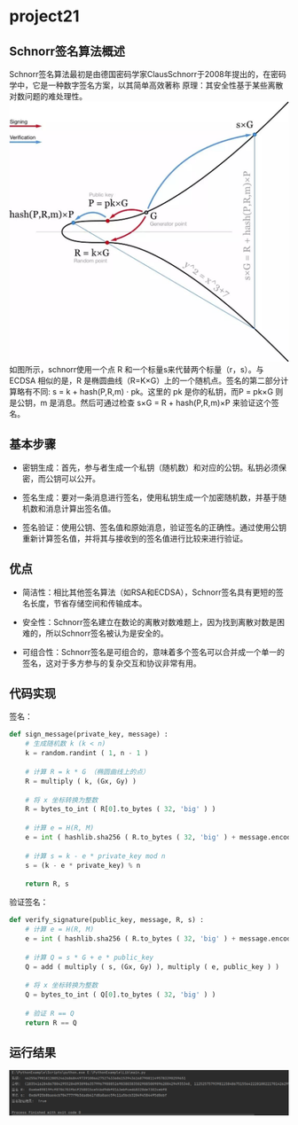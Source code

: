 # project21

## Schnorr签名算法概述
Schnorr签名算法最初是由德国密码学家ClausSchnorr于2008年提出的，在密码学中，它是一种数字签名方案，以其简单高效著称 原理：其安全性基于某些离散对数问题的难处理性。 
![image](1.png)
如图所示，schnorr使用一个点 R 和一个标量s来代替两个标量（r，s）。与 ECDSA 相似的是，R 是椭圆曲线（R=K×G）上的一个随机点。签名的第二部分计算略有不同: s = k + hash(P,R,m) ⋅ pk。这里的 pk 是你的私钥，而P = pk×G 则是公钥，m 是消息。然后可通过检查 s×G = R + hash(P,R,m)×P 来验证这个签名。


## 基本步骤

- 密钥生成：首先，参与者生成一个私钥（随机数）和对应的公钥。私钥必须保密，而公钥可以公开。

- 签名生成：要对一条消息进行签名，使用私钥生成一个加密随机数，并基于随机数和消息计算出签名值。

- 签名验证：使用公钥、签名值和原始消息，验证签名的正确性。通过使用公钥重新计算签名值，并将其与接收到的签名值进行比较来进行验证。

## 优点

- 简洁性：相比其他签名算法（如RSA和ECDSA），Schnorr签名具有更短的签名长度，节省存储空间和传输成本。

- 安全性：Schnorr签名建立在数论的离散对数难题上，因为找到离散对数是困难的，所以Schnorr签名被认为是安全的。

- 可组合性：Schnorr签名是可组合的，意味着多个签名可以合并成一个单一的签名，这对于多方参与的复杂交互和协议非常有用。

## 代码实现
签名：  
```python
def sign_message(private_key, message) :
    # 生成随机数 k (k < n)
    k = random.randint ( 1, n - 1 )

    # 计算 R = k * G （椭圆曲线上的点）
    R = multiply ( k, (Gx, Gy) )

    # 将 x 坐标转换为整数
    R = bytes_to_int ( R[0].to_bytes ( 32, 'big' ) )

    # 计算 e = H(R, M)
    e = int ( hashlib.sha256 ( R.to_bytes ( 32, 'big' ) + message.encode () ).hexdigest (), 16 )

    # 计算 s = k - e * private_key mod n
    s = (k - e * private_key) % n

    return R, s
```
验证签名：
```python
def verify_signature(public_key, message, R, s) :
    # 计算 e = H(R, M)
    e = int ( hashlib.sha256 ( R.to_bytes ( 32, 'big' ) + message.encode () ).hexdigest (), 16 )

    # 计算 Q = s * G + e * public_key
    Q = add ( multiply ( s, (Gx, Gy) ), multiply ( e, public_key ) )

    # 将 x 坐标转换为整数
    Q = bytes_to_int ( Q[0].to_bytes ( 32, 'big' ) )

    # 验证 R == Q
    return R == Q
```

## 运行结果
![image](3.png)
